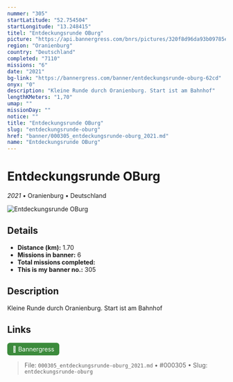 ```yaml
---
nummer: "305"
startLatitude: "52.754504"
startLongitude: "13.248415"
titel: "Entdeckungsrunde OBurg"
picture: "https://api.bannergress.com/bnrs/pictures/320f8d96da93b09785eed451e073c100"
region: "Oranienburg"
country: "Deutschland"
completed: "7110"
missions: "6"
date: "2021"
bg-link: "https://bannergress.com/banner/entdeckungsrunde-oburg-62cd"
onyx: "0"
description: "Kleine Runde durch Oranienburg. Start ist am Bahnhof"
lengthKMeters: "1,70"
umap: ""
missionDay: ""
notice: ""
title: "Entdeckungsrunde OBurg"
slug: "entdeckungsrunde-oburg"
href: "banner/000305_entdeckungsrunde-oburg_2021.md"
name: "Entdeckungsrunde OBurg"
---
```

# Entdeckungsrunde OBurg

*2021* • Oranienburg • Deutschland

![Entdeckungsrunde OBurg](https://api.bannergress.com/bnrs/pictures/320f8d96da93b09785eed451e073c100)



## Details
- **Distance (km):** 1.70
- **Missions in banner:** 6
- **Total missions completed:** 
- **This is my banner no.:** 305



## Description
Kleine Runde durch Oranienburg. Start ist am Bahnhof



## Links
<a href="https://bannergress.com/banner/entdeckungsrunde-oburg-62cd" target="_blank" style="display:inline-block;margin-right:8px;padding:6px 12px;background:#3c8b3c;color:#fff;text-decoration:none;border-radius:6px;">🔗 Bannergress</a>



> File: `000305_entdeckungsrunde-oburg_2021.md` • #000305 • Slug: `entdeckungsrunde-oburg`
